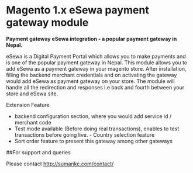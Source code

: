 # Magento 1.x eSewa payment gateway module

**Payment gateway eSewa integration - a popular payment gateway in Nepal.**

eSewa is a Digital Payment Portal which allows you to make payments and is one of the popular payment gateway in Nepal. This module allows you to add eSewa as a payment gateway in your magento store. After installation, filling the backend merchant credentials and on activating the gateway would add eSewa as payment gateway on your store. The module will handle all the redirection and responses i.e back and fourth between your store and eSewa site.

Extension Feature
- backend configuration section, where you would add service id / merchant code
- Test mode available (Before doing real transactions), enables to test transactions before going live. - Country selection feature
- Sort order feature to present this gateway among other gateways

##For support and queries

Please contact http://sumankc.com/contact/
